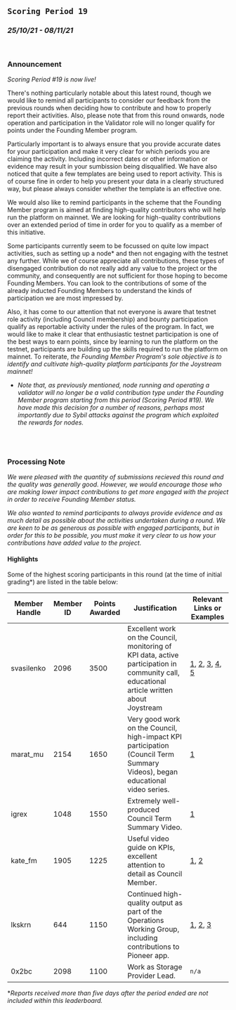 ## `Scoring Period 19`
### _25/10/21 - 08/11/21_
<br>

### Announcement

_Scoring Period #19 is now live!_

There's nothing particularly notable about this latest round, though we would like to remind all participants to consider our feedback from the previous rounds when deciding how to contribute and how to properly report their activities. Also, please note that from this round onwards, node operation and participation in the Validator role will no longer qualify for points under the Founding Member program.

Particularly important is to always ensure that you provide accurate dates for your participation and make it very clear for which periods you are claiming the activity. Including incorrect dates or other information or evidence may result in your sumbission being disqualified. We have also noticed that quite a few templates are being used to report activity. This is of course fine in order to help you present your data in a clearly structured way, but please always consider whether the template is an effective one.

We would also like to remind participants in the scheme that the Founding Member program is aimed at finding high-quality contributors who will help run the platform on mainnet. We are looking for high-quality contributions over an extended period of time in order for you to qualify as a member of this initiative.

Some participants currently seem to be focussed on quite low impact activities, such as setting up a node* and then not engaging with the testnet any further. While we of course appreciate all contributions, these types of disengaged contribution do not really add any value to the project or the community, and consequently are not sufficient for those hoping to become Founding Members. You can look to the contributions of some of the already inducted Founding Members to understand the kinds of participation we are most impressed by.

Also, it has come to our attention that not everyone is aware that testnet role activity (including Council membership) and bounty participation qualify as reportable activity under the rules of the program. In fact, we would like to make it clear that enthusiastic testnet participation is one of the best ways to earn points, since by learning to run the platform on the testnet, participants are building up the skills required to run the platform on mainnet. To reiterate, _the Founding Member Program's sole objective is to identify and cultivate high-quality platform participants for the Joystream mainnet!_

* _Note that, as previously mentioned, node running and operating a validator will no longer be a valid contribution type under the Founding Member program starting from this period (Scoring Period #19). We have made this decision for a number of reasons, perhaps most importantly due to Sybil attacks against the program which exploited the rewards for nodes._

<br><br>

### Processing Note

_We were pleased with the quantity of submissions recieved this round and the quality was generally good. However, we would encourage those who are making lower impact contributions to get more engaged with the project in order to receive Founding Member status._

_We also wanted to remind participants to always provide evidence and as much detail as possible about the activities undertaken during a round. We are keen to be as generous as possible with engaged participants, but in order for this to be possible, you must make it very clear to us how your contributions have added value to the project._

#### Highlights

Some of the highest scoring participants in this round (at the time of initial grading*) are listed in the table below:

| Member Handle | Member ID | Points Awarded | Justification                                                                                                                              | Relevant Links or Examples                                                                                                                                                                                                                                                                                             |
|---------------|-----------|----------------|--------------------------------------------------------------------------------------------------------------------------------------------|------------------------------------------------------------------------------------------------------------------------------------------------------------------------------------------------------------------------------------------------------------------------------------------------------------------------|
| svasilenko    | 2096      | 3500           | Excellent work on the Council, monitoring of KPI data, active participation in community call, educational article written about Joystream | [1](https://testnet.joystream.org/#/proposals/748), [2](https://docs.google.com/spreadsheets/d/1RHq6Rz_BXh2emf080IYJ6-aUyGsTaiHOJKBMVL0lvvA/edit?usp=sharing), [3](https://testnet.joystream.org/#/forum/threads/732), [4](https://app.subsocial.network/1739/joystream-kak-stat-founding-member-chast-2-21869), [5]() |
| marat_mu      | 2154      | 1650           | Very good work on the Council, high-impact KPI participation (Council Term Summary Videos), began educational video series.                | [1](https://play.joystream.org/video/7419)                                                                                                                                                                                                                                                                             |
| igrex         | 1048      | 1550           | Extremely well-produced Council Term Summary Video.                                                                                        | [1](https://play.joystream.org/video/7244)                                                                                                                                                                                                                                                                             |
| kate_fm       | 1905      | 1225           | Useful video guide on KPIs, excellent attention to detail as Council Member.                                                               | [1](https://play.joystream.org/video/7270), [2](https://testnet.joystream.org/#/proposals/754)                                                                                                                                                                                                                         |
| lkskrn        | 644       | 1150           | Continued high-quality output as part of the Operations Working Group, including contributions to Pioneer app.                             | [1](https://github.com/Joystream/pioneer/pull/1733), [2](https://github.com/Joystream/pioneer/pull/1706), [3](https://github.com/Joystream/pioneer/pull/1734)                                                                                                                                                          |
| 0x2bc         | 2098      | 1100           | Work as Storage Provider Lead.                                                                                                             | `n/a`                                                                                                                                                                                                                                                                                                                  |

*_Reports received more than five days after the period ended are not included within this leaderboard._
